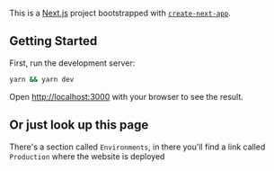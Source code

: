 This is a [Next.js](https://nextjs.org/) project bootstrapped with [`create-next-app`](https://github.com/vercel/next.js/tree/canary/packages/create-next-app).

## Getting Started

First, run the development server:

```bash
yarn && yarn dev
```

Open [http://localhost:3000](http://localhost:3000) with your browser to see the result.

## Or just look up this page

There's a section called `Environments`, in there you'll find a link called `Production` where the website is deployed
